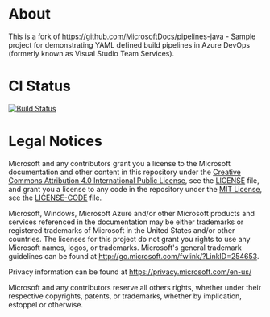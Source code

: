 # About

This is a fork of https://github.com/MicrosoftDocs/pipelines-java - Sample project for demonstrating
YAML defined build pipelines in Azure DevOps (formerly known as Visual Studio Team Services).

# CI Status
[![Build Status](https://enbw.visualstudio.com/TechLab/_apis/build/status/Garagen/TechLab-CI)](https://enbw.visualstudio.com/TechLab/_build/latest?definitionId=481)


# Legal Notices

Microsoft and any contributors grant you a license to the Microsoft documentation and other content
in this repository under the [Creative Commons Attribution 4.0 International Public License](https://creativecommons.org/licenses/by/4.0/legalcode),
see the [LICENSE](LICENSE) file, and grant you a license to any code in the repository under the [MIT License](https://opensource.org/licenses/MIT), see the
[LICENSE-CODE](LICENSE-CODE) file.

Microsoft, Windows, Microsoft Azure and/or other Microsoft products and services referenced in the documentation
may be either trademarks or registered trademarks of Microsoft in the United States and/or other countries.
The licenses for this project do not grant you rights to use any Microsoft names, logos, or trademarks.
Microsoft's general trademark guidelines can be found at http://go.microsoft.com/fwlink/?LinkID=254653.

Privacy information can be found at https://privacy.microsoft.com/en-us/

Microsoft and any contributors reserve all others rights, whether under their respective copyrights, patents,
or trademarks, whether by implication, estoppel or otherwise.
